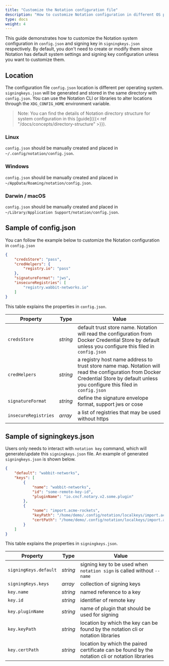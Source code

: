 ```yaml
---
title: "Customize the Notation configuration file"
description: "How to customize Notation configuration in different OS platforms"
type: docs
weight: 4
---
```


This guide demonstrates how to customize the Notation system configuration in `config.json` and signing key in `signingkeys.json` respectively. By default, you don't need to create or modify them since Notation has default system settings and signing key configuration unless you want to customize them.

## Location

The configuration file `config.json` location is different per operating system. `signingkeys.json` will be generated and stored in the same directory with `config.json`. You can use the Notation CLI or libraries to alter locations through the `XDG_CONFIG_HOME` environment variable.

> Note: You can find the details of Notation directory structure for system configuration in this [guide]({{< ref "/docs/concepts/directory-structure" >}}).

### Linux

`config.json` should be manually created and placed in `~/.config/notation/config.json`.

### Windows

`config.json` should be manually created and placed in `~/AppData/Roaming/notation/config.json`.

### Darwin / macOS

`config.json` should be manually created and placed in `~/Library/Application Support/notation/config.json`.

## Sample of config.json

You can follow the example below to customize the Notation configuration in `config.json`

```json
{
    "credsStore": "pass",
    "credHelpers": {
        "registry.io": "pass"
    },
    "signatureFormat": "jws",
    "insecureRegistries": [
        "registry.wabbit-networks.io"
    ]
}
```

This table explains the properties in `config.json`.

| Property | Type | Value |
| --- | --- | ---|
| `credsStore` | _string_  | default trust store name. Notation will read the configuration from Docker Credential Store by default unless you configure this filed in `config.json` |
| `credHelpers`  | _string_ | a registry host name address to trust store name map. Notation will read the configuration from Docker Credential Store by default unless you configure this filed in `config.json` |
| `signatureFormat`  | _string_ |  define the signature envelope format, support jws or cose  |
| `insecureRegistries` | _array_  | a list of registries that may be used without https  |

## Sample of signingkeys.json

Users only needs to interact with `notation key` command, which will generate/update this `signingkeys.json` file. An example of generated `signingkeys.json` is shown below.

```json
{
    "default": "wabbit-networks",
    "keys": [
        {
            "name": "wabbit-networks",
            "id": "some-remote-key-id",
            "pluginName": "io.cncf.notary.v2.some.plugin"
        },
        {
            "name": "import.acme-rockets",
            "keyPath": "/home/demo/.config/notation/localkeys/import.acme-rockets.key",
            "certPath": "/home/demo/.config/notation/localkeys/import.acme-rockets.crt"
        }
    ]
}
```

This table explains the properties in `signingkeys.json`.

| Property | Type | Value |
| --- | --- | ---|
| `signingKeys.default` | _string_ | signing key to be used when `notation sign` is called without `--name`   |
| `signingKeys.keys` | _array_  | collection of signing keys   |
| `key.name` | _string_ | named reference to a key      |
| `key.id` | _string_ | identifier of remote key      |
| `key.pluginName` | _string_ | name of plugin that should be used for signing      |
| `key.keyPath` | _string_ | location by which the key can be found by the notation cli or notation libraries   |
| `key.certPath`| _string_ | location by which the paired certificate can be found by the notation cli or notation libraries |
